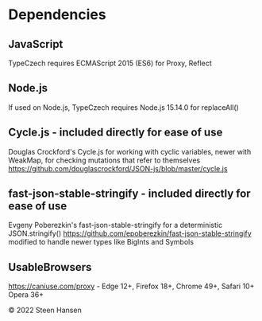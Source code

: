 
# Dependencies

## JavaScript
TypeCzech requires ECMAScript 2015 (ES6) for Proxy, Reflect

## Node.js
If used on Node.js, TypeCzech requires Node.js 15.14.0 for replaceAll()

## Cycle.js - included directly for ease of use
Douglas Crockford's Cycle.js for working with cyclic variables, newer with WeakMap, for checking mutations that refer to themselves
https://github.com/douglascrockford/JSON-js/blob/master/cycle.js

## fast-json-stable-stringify - included directly for ease of use
Evgeny Poberezkin's fast-json-stable-stringify for a deterministic JSON.stringify() 
https://github.com/epoberezkin/fast-json-stable-stringify modified to handle newer types like BigInts and Symbols

## UsableBrowsers
https://caniuse.com/proxy - Edge 12+, Firefox 18+, Chrome 49+, Safari 10+ Opera 36+

&copy; 2022 Steen Hansen



